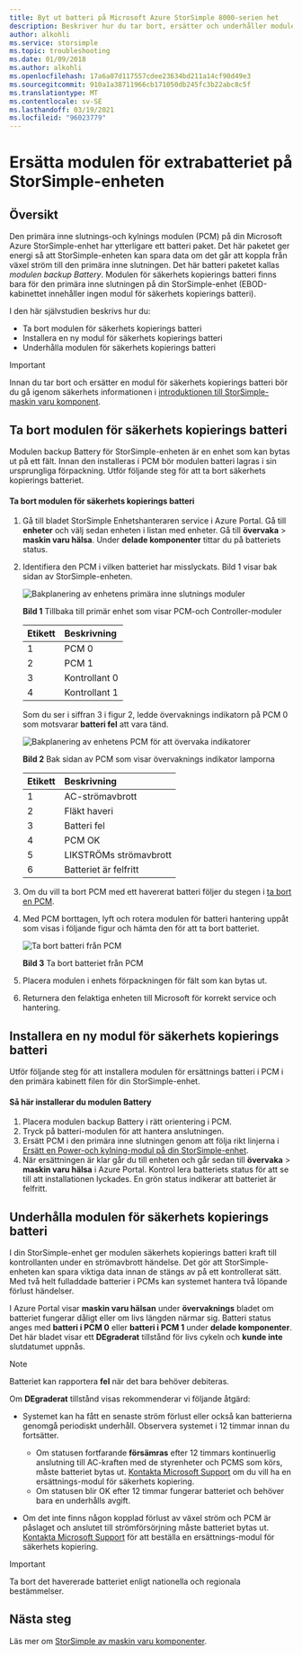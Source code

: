```yaml
---
title: Byt ut batteri på Microsoft Azure StorSimple 8000-serien het
description: Beskriver hur du tar bort, ersätter och underhåller modulen för säkerhets kopierings batteri på din StorSimple-enhet.
author: alkohli
ms.service: storsimple
ms.topic: troubleshooting
ms.date: 01/09/2018
ms.author: alkohli
ms.openlocfilehash: 17a6a07d117557cdee23634bd211a14cf90d49e3
ms.sourcegitcommit: 910a1a38711966cb171050db245fc3b22abc8c5f
ms.translationtype: MT
ms.contentlocale: sv-SE
ms.lasthandoff: 03/19/2021
ms.locfileid: "96023779"
---
```

# <a name="replace-the-backup-battery-module-on-your-storsimple-device"></a>Ersätta modulen för extrabatteriet på StorSimple-enheten

## <a name="overview"></a>Översikt
Den primära inne slutnings-och kylnings modulen (PCM) på din Microsoft Azure StorSimple-enhet har ytterligare ett batteri paket. Det här paketet ger energi så att StorSimple-enheten kan spara data om det går att koppla från växel ström till den primära inne slutningen. Det här batteri paketet kallas *modulen backup Battery*. Modulen för säkerhets kopierings batteri finns bara för den primära inne slutningen på din StorSimple-enhet (EBOD-kabinettet innehåller ingen modul för säkerhets kopierings batteri).

I den här självstudien beskrivs hur du:

* Ta bort modulen för säkerhets kopierings batteri
* Installera en ny modul för säkerhets kopierings batteri
* Underhålla modulen för säkerhets kopierings batteri

> [!IMPORTANT]
> Innan du tar bort och ersätter en modul för säkerhets kopierings batteri bör du gå igenom säkerhets informationen i [introduktionen till StorSimple-maskin varu komponent](storsimple-8000-hardware-component-replacement.md).


## <a name="remove-the-backup-battery-module"></a>Ta bort modulen för säkerhets kopierings batteri
Modulen backup Battery för StorSimple-enheten är en enhet som kan bytas ut på ett fält. Innan den installeras i PCM bör modulen batteri lagras i sin ursprungliga förpackning. Utför följande steg för att ta bort säkerhets kopierings batteriet.

#### <a name="to-remove-the-backup-battery-module"></a>Ta bort modulen för säkerhets kopierings batteri
1. Gå till bladet StorSimple Enhetshanteraren service i Azure Portal. Gå till **enheter** och välj sedan enheten i listan med enheter. Gå till **övervaka**  >  **maskin varu hälsa**. Under **delade komponenter** tittar du på batteriets status.
2. Identifiera den PCM i vilken batteriet har misslyckats. Bild 1 visar bak sidan av StorSimple-enheten.
   
    ![Bakplanering av enhetens primära inne slutnings moduler](./media/storsimple-battery-replacement/IC740994.png)
   
    **Bild 1** Tillbaka till primär enhet som visar PCM-och Controller-moduler
   
   | Etikett | Beskrivning |
   |:--- |:--- |
   | 1 |PCM 0 |
   | 2 |PCM 1 |
   | 3 |Kontrollant 0 |
   | 4 |Kontrollant 1 |
   
    Som du ser i siffran 3 i figur 2, ledde övervaknings indikatorn på PCM 0 som motsvarar **batteri fel** att vara tänd.
   
    ![Bakplanering av enhetens PCM för att övervaka indikatorer](./media/storsimple-battery-replacement/IC740992.png)
   
    **Bild 2** Bak sidan av PCM som visar övervaknings indikator lamporna
   
   | Etikett | Beskrivning |
   |:--- |:--- |
   | 1 |AC-strömavbrott |
   | 2 |Fläkt haveri |
   | 3 |Batteri fel |
   | 4 |PCM OK |
   | 5 |LIKSTRÖMs strömavbrott |
   | 6 |Batteriet är felfritt |
3. Om du vill ta bort PCM med ett havererat batteri följer du stegen i [ta bort en PCM](storsimple-8000-power-cooling-module-replacement.md#remove-a-pcm).
4. Med PCM borttagen, lyft och rotera modulen för batteri hantering uppåt som visas i följande figur och hämta den för att ta bort batteriet.
   
    ![Ta bort batteri från PCM](./media/storsimple-battery-replacement/IC741019.png)
   
    **Bild 3** Ta bort batteriet från PCM
5. Placera modulen i enhets förpackningen för fält som kan bytas ut.
6. Returnera den felaktiga enheten till Microsoft för korrekt service och hantering.

## <a name="install-a-new-backup-battery-module"></a>Installera en ny modul för säkerhets kopierings batteri
Utför följande steg för att installera modulen för ersättnings batteri i PCM i den primära kabinett filen för din StorSimple-enhet.

#### <a name="to-install-the-battery-module"></a>Så här installerar du modulen Battery
1. Placera modulen backup Battery i rätt orientering i PCM.
2. Tryck på batteri-modulen för att hantera anslutningen.
3. Ersätt PCM i den primära inne slutningen genom att följa rikt linjerna i [Ersätt en Power-och kylning-modul på din StorSimple-enhet](storsimple-8000-power-cooling-module-replacement.md).
4. När ersättningen är klar går du till enheten och går sedan till **övervaka**  >  **maskin varu hälsa** i Azure Portal. Kontrol lera batteriets status för att se till att installationen lyckades. En grön status indikerar att batteriet är felfritt.

## <a name="maintain-the-backup-battery-module"></a>Underhålla modulen för säkerhets kopierings batteri
I din StorSimple-enhet ger modulen säkerhets kopierings batteri kraft till kontrollanten under en strömavbrott händelse. Det gör att StorSimple-enheten kan spara viktiga data innan de stängs av på ett kontrollerat sätt. Med två helt fulladdade batterier i PCMs kan systemet hantera två löpande förlust händelser.

I Azure Portal visar **maskin varu hälsan** under **övervaknings** bladet om batteriet fungerar dåligt eller om livs längden närmar sig. Batteri status anges med **batteri i PCM 0** eller **batteri i PCM 1** under **delade komponenter**. Det här bladet visar ett **DEgraderat** tillstånd för livs cykeln och **kunde inte** slutdatumet uppnås.

> [!NOTE]
> Batteriet kan rapportera **fel** när det bara behöver debiteras.


Om **DEgraderat** tillstånd visas rekommenderar vi följande åtgärd:

* Systemet kan ha fått en senaste ström förlust eller också kan batterierna genomgå periodiskt underhåll. Observera systemet i 12 timmar innan du fortsätter.
  
  * Om statusen fortfarande **försämras** efter 12 timmars kontinuerlig anslutning till AC-kraften med de styrenheter och PCMS som körs, måste batteriet bytas ut. [Kontakta Microsoft Support](storsimple-8000-contact-microsoft-support.md) om du vill ha en ersättnings-modul för säkerhets kopiering.
  * Om statusen blir OK efter 12 timmar fungerar batteriet och behöver bara en underhålls avgift.
* Om det inte finns någon kopplad förlust av växel ström och PCM är påslaget och anslutet till strömförsörjning måste batteriet bytas ut. [Kontakta Microsoft Support](storsimple-8000-contact-microsoft-support.md) för att beställa en ersättnings-modul för säkerhets kopiering.

> [!IMPORTANT]
> Ta bort det havererade batteriet enligt nationella och regionala bestämmelser.

## <a name="next-steps"></a>Nästa steg
Läs mer om [StorSimple av maskin varu komponenter](storsimple-8000-hardware-component-replacement.md).

